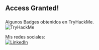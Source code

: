 ## Access Granted! 
### <Welcome to my profile>

Algunos Badges obtenidos en TryHackMe. <br>
<img src="https://tryhackme-badges.s3.amazonaws.com/Mr.KinimoX.png" alt="TryHackMe">

Mis redes sociales: <br>
<a href="https://www.linkedin.com/in/-b/](https://www.linkedin.com/in/-bryan-martinez/" target="_blank"><img src="https://img.shields.io/badge/LinkedIn-%230077B5.svg?&style=flat-square&logo=linkedin&logoColor=white" alt="LinkedIn"></a>

  <!--
**KinImoX/KinImoX** is a ✨ _special_ ✨ repository because its `README.md` (this file) appears on your GitHub profile.

Here are some ideas to get you started:

- 🔭 I’m currently working on ...
- 🌱 I’m currently learning ...
- 👯 I’m looking to collaborate on ...
- 🤔 I’m looking for help with ...
- 💬 Ask me about ...
- 📫 How to reach me: ...
- 😄 Pronouns: ...
- ⚡ Fun fact: ...
-->
